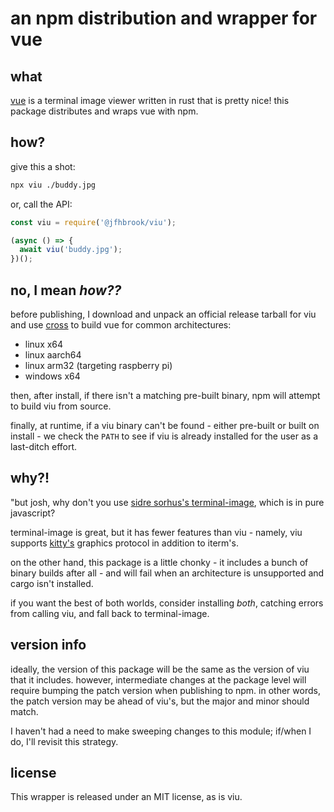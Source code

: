 # an npm distribution and wrapper for vue

## what

[vue](https://github.com/atanunq/viu) is a terminal image viewer written in
rust that is pretty nice! this package distributes and wraps vue with npm.

## how?

give this a shot:

```bash
npx viu ./buddy.jpg
```

or, call the API:

```js
const viu = require('@jfhbrook/viu');

(async () => {
  await viu('buddy.jpg');
})();
```

## no, I mean *how??*

before publishing, I download and unpack an official release tarball for viu and
use [cross](https://github.com/cross-rs/cross) to build vue for common
architectures:

- linux x64
- linux aarch64
- linux arm32 (targeting raspberry pi)
- windows x64

then, after install, if there isn't a matching pre-built binary, npm will
attempt to build viu from source.

finally, at runtime, if a viu binary can't be found - either pre-built or built
on install - we check the `PATH` to see if viu is already installed for the
user as a last-ditch effort.

## why?!

"but josh, why don't you use [sidre sorhus's terminal-image](https://github.com/sindresorhus/terminal-image),
which is in pure javascript?

terminal-image is great, but it has fewer features than viu - namely, viu supports
[kitty's](https://sw.kovidgoyal.net/kitty/graphics-protocol/) graphics protocol
in addition to iterm's.

on the other hand, this package is a little chonky - it includes a bunch of
binary builds after all - and will fail when an architecture is unsupported
and cargo isn't installed.

if you want the best of both worlds, consider installing *both*, catching
errors from calling viu, and fall back to terminal-image.

## version info

ideally, the version of this package will be the same as the version of viu
that it includes. however, intermediate changes at the package level will require
bumping the patch version when publishing to npm. in other words, the patch
version may be ahead of viu's, but the major and minor should match.

I haven't had a need to make sweeping changes to this module; if/when I do,
I'll revisit this strategy.

## license

This wrapper is released under an MIT license, as is viu.
